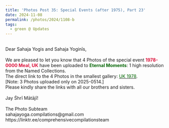 ```yaml
---
title: 'Photos Post 35: Special Events (after 1975), Part 23'
date: 2024-11-08
permalink: /photos/2024/1108-b
tags:
  - green @ Updates
---
```


<p>
<br>
Dear Sahaja Yogis and Sahaja Yoginīs,<br>
<br>
We are pleased to let you know that 4 Photos of the special event <font color="Crimson"><b>1978-0000 Meal, UK</b></font> have been uploaded to <font color="DarkGreen"><b>Eternal Moments</b></font>: 1 high resolution from the Named Collections.<br>
The direct link to the 4 Photos in the smallest gallery: <a href="https://eternalmoments.smugmug.com/Countries/UK/1978"><font color="DarkGreen">UK 1978</font></a>.<br>
[Note: 3 Photos uploaded only on 2025-0514.]<br>
Please kindly share the links with all our brothers and sisters.<br>
<br>
Jay Śhrī Mātājī!<br>
<br>
The Photo Subteam<br>
sahajayoga.compilations@gmail.com<br>
https://linktr.ee/comprehensivecompilationsteam
</p>